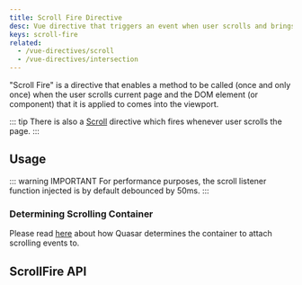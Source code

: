 ```yaml
---
title: Scroll Fire Directive
desc: Vue directive that triggers an event when user scrolls and brings a component into view.
keys: scroll-fire
related:
  - /vue-directives/scroll
  - /vue-directives/intersection
---
```


"Scroll Fire" is a directive that enables a method to be called (once and only once) when the user scrolls current page and the DOM element (or component) that it is applied to comes into the viewport.

::: tip
There is also a [Scroll](/vue-directives/scroll) directive which fires whenever user scrolls the page.
:::

## Usage

<doc-example title="Basic" file="ScrollFire/Basic" scrollable />

::: warning IMPORTANT
For performance purposes, the scroll listener function injected is by default debounced by 50ms.
:::

### Determining Scrolling Container
Please read [here](/vue-components/scroll-observer#determining-scrolling-container) about how Quasar determines the container to attach scrolling events to.

## ScrollFire API
<doc-api file="ScrollFire" />

